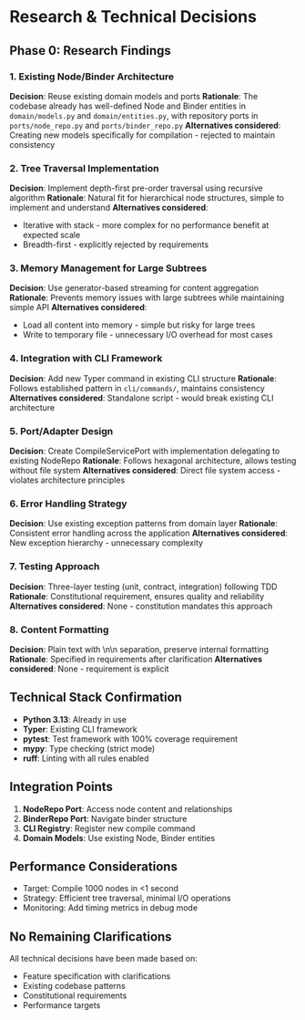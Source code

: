 # Research & Technical Decisions

## Phase 0: Research Findings

### 1. Existing Node/Binder Architecture
**Decision**: Reuse existing domain models and ports
**Rationale**: The codebase already has well-defined Node and Binder entities in `domain/models.py` and `domain/entities.py`, with repository ports in `ports/node_repo.py` and `ports/binder_repo.py`
**Alternatives considered**: Creating new models specifically for compilation - rejected to maintain consistency

### 2. Tree Traversal Implementation
**Decision**: Implement depth-first pre-order traversal using recursive algorithm
**Rationale**: Natural fit for hierarchical node structures, simple to implement and understand
**Alternatives considered**:
- Iterative with stack - more complex for no performance benefit at expected scale
- Breadth-first - explicitly rejected by requirements

### 3. Memory Management for Large Subtrees
**Decision**: Use generator-based streaming for content aggregation
**Rationale**: Prevents memory issues with large subtrees while maintaining simple API
**Alternatives considered**:
- Load all content into memory - simple but risky for large trees
- Write to temporary file - unnecessary I/O overhead for most cases

### 4. Integration with CLI Framework
**Decision**: Add new Typer command in existing CLI structure
**Rationale**: Follows established pattern in `cli/commands/`, maintains consistency
**Alternatives considered**: Standalone script - would break existing CLI architecture

### 5. Port/Adapter Design
**Decision**: Create CompileServicePort with implementation delegating to existing NodeRepo
**Rationale**: Follows hexagonal architecture, allows testing without file system
**Alternatives considered**: Direct file system access - violates architecture principles

### 6. Error Handling Strategy
**Decision**: Use existing exception patterns from domain layer
**Rationale**: Consistent error handling across the application
**Alternatives considered**: New exception hierarchy - unnecessary complexity

### 7. Testing Approach
**Decision**: Three-layer testing (unit, contract, integration) following TDD
**Rationale**: Constitutional requirement, ensures quality and reliability
**Alternatives considered**: None - constitution mandates this approach

### 8. Content Formatting
**Decision**: Plain text with \n\n separation, preserve internal formatting
**Rationale**: Specified in requirements after clarification
**Alternatives considered**: None - requirement is explicit

## Technical Stack Confirmation
- **Python 3.13**: Already in use
- **Typer**: Existing CLI framework
- **pytest**: Test framework with 100% coverage requirement
- **mypy**: Type checking (strict mode)
- **ruff**: Linting with all rules enabled

## Integration Points
1. **NodeRepo Port**: Access node content and relationships
2. **BinderRepo Port**: Navigate binder structure
3. **CLI Registry**: Register new compile command
4. **Domain Models**: Use existing Node, Binder entities

## Performance Considerations
- Target: Compile 1000 nodes in <1 second
- Strategy: Efficient tree traversal, minimal I/O operations
- Monitoring: Add timing metrics in debug mode

## No Remaining Clarifications
All technical decisions have been made based on:
- Feature specification with clarifications
- Existing codebase patterns
- Constitutional requirements
- Performance targets
